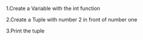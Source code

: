 1.Create a Variable with the int function

2.Create a Tuple with number 2 in front of number one

3.Print the tuple
